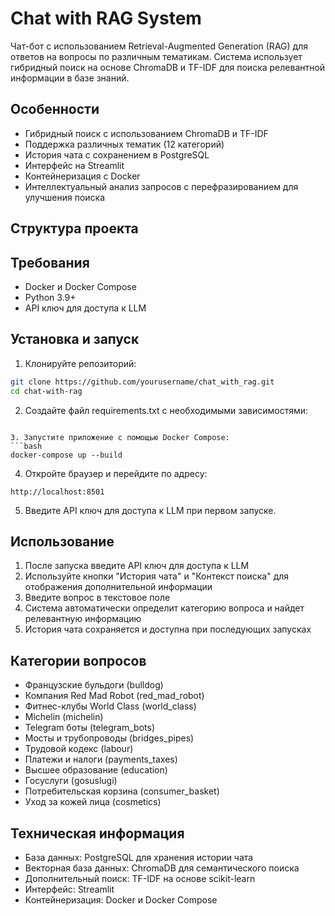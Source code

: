 # Chat with RAG System

Чат-бот с использованием Retrieval-Augmented Generation (RAG) для ответов на вопросы по различным тематикам. Система использует гибридный поиск на основе ChromaDB и TF-IDF для поиска релевантной информации в базе знаний.

## Особенности

- Гибридный поиск с использованием ChromaDB и TF-IDF
- Поддержка различных тематик (12 категорий)
- История чата с сохранением в PostgreSQL
- Интерфейс на Streamlit
- Контейнеризация с Docker
- Интеллектуальный анализ запросов с перефразированием для улучшения поиска

## Структура проекта

## Требования

- Docker и Docker Compose
- Python 3.9+
- API ключ для доступа к LLM

## Установка и запуск

1. Клонируйте репозиторий:
```bash
git clone https://github.com/yourusername/chat_with_rag.git
cd chat-with-rag
```

2. Создайте файл requirements.txt с необходимыми зависимостями:

```

3. Запустите приложение с помощью Docker Compose:
```bash
docker-compose up --build
```

4. Откройте браузер и перейдите по адресу:
```
http://localhost:8501
```

5. Введите API ключ для доступа к LLM при первом запуске.

## Использование

1. После запуска введите API ключ для доступа к LLM
2. Используйте кнопки "История чата" и "Контекст поиска" для отображения дополнительной информации
3. Введите вопрос в текстовое поле
4. Система автоматически определит категорию вопроса и найдет релевантную информацию
5. История чата сохраняется и доступна при последующих запусках

## Категории вопросов

- Французские бульдоги (bulldog)
- Компания Red Mad Robot (red_mad_robot)
- Фитнес-клубы World Class (world_class)
- Michelin (michelin)
- Telegram боты (telegram_bots)
- Мосты и трубопроводы (bridges_pipes)
- Трудовой кодекс (labour)
- Платежи и налоги (payments_taxes)
- Высшее образование (education)
- Госуслуги (gosuslugi)
- Потребительская корзина (consumer_basket)
- Уход за кожей лица (cosmetics)

## Техническая информация

- База данных: PostgreSQL для хранения истории чата
- Векторная база данных: ChromaDB для семантического поиска
- Дополнительный поиск: TF-IDF на основе scikit-learn
- Интерфейс: Streamlit
- Контейнеризация: Docker и Docker Compose

